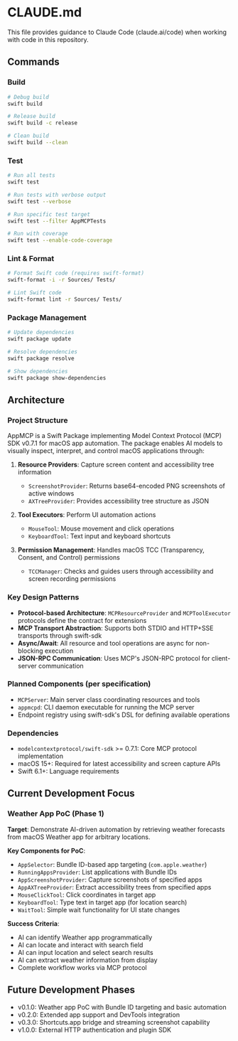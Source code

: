 # CLAUDE.md

This file provides guidance to Claude Code (claude.ai/code) when working with code in this repository.

## Commands

### Build
```bash
# Debug build
swift build

# Release build
swift build -c release

# Clean build
swift build --clean
```

### Test
```bash
# Run all tests
swift test

# Run tests with verbose output
swift test --verbose

# Run specific test target
swift test --filter AppMCPTests

# Run with coverage
swift test --enable-code-coverage
```

### Lint & Format
```bash
# Format Swift code (requires swift-format)
swift-format -i -r Sources/ Tests/

# Lint Swift code
swift-format lint -r Sources/ Tests/
```

### Package Management
```bash
# Update dependencies
swift package update

# Resolve dependencies
swift package resolve

# Show dependencies
swift package show-dependencies
```

## Architecture

### Project Structure
AppMCP is a Swift Package implementing Model Context Protocol (MCP) SDK v0.7.1 for macOS app automation. The package enables AI models to visually inspect, interpret, and control macOS applications through:

1. **Resource Providers**: Capture screen content and accessibility tree information
   - `ScreenshotProvider`: Returns base64-encoded PNG screenshots of active windows
   - `AXTreeProvider`: Provides accessibility tree structure as JSON

2. **Tool Executors**: Perform UI automation actions
   - `MouseTool`: Mouse movement and click operations
   - `KeyboardTool`: Text input and keyboard shortcuts

3. **Permission Management**: Handles macOS TCC (Transparency, Consent, and Control) permissions
   - `TCCManager`: Checks and guides users through accessibility and screen recording permissions

### Key Design Patterns
- **Protocol-based Architecture**: `MCPResourceProvider` and `MCPToolExecutor` protocols define the contract for extensions
- **MCP Transport Abstraction**: Supports both STDIO and HTTP+SSE transports through swift-sdk
- **Async/Await**: All resource and tool operations are async for non-blocking execution
- **JSON-RPC Communication**: Uses MCP's JSON-RPC protocol for client-server communication

### Planned Components (per specification)
- `MCPServer`: Main server class coordinating resources and tools
- `appmcpd`: CLI daemon executable for running the MCP server
- Endpoint registry using swift-sdk's DSL for defining available operations

### Dependencies
- `modelcontextprotocol/swift-sdk` >= 0.7.1: Core MCP protocol implementation
- macOS 15+: Required for latest accessibility and screen capture APIs
- Swift 6.1+: Language requirements

## Current Development Focus

### Weather App PoC (Phase 1)
**Target**: Demonstrate AI-driven automation by retrieving weather forecasts from macOS Weather app for arbitrary locations.

**Key Components for PoC**:
- `AppSelector`: Bundle ID-based app targeting (`com.apple.weather`)
- `RunningAppsProvider`: List applications with Bundle IDs
- `AppScreenshotProvider`: Capture screenshots of specified apps
- `AppAXTreeProvider`: Extract accessibility trees from specified apps
- `MouseClickTool`: Click coordinates in target app
- `KeyboardTool`: Type text in target app (for location search)
- `WaitTool`: Simple wait functionality for UI state changes

**Success Criteria**:
- AI can identify Weather app programmatically
- AI can locate and interact with search field
- AI can input location and select search results
- AI can extract weather information from display
- Complete workflow works via MCP protocol

## Future Development Phases
- v0.1.0: Weather app PoC with Bundle ID targeting and basic automation
- v0.2.0: Extended app support and DevTools integration
- v0.3.0: Shortcuts.app bridge and streaming screenshot capability
- v1.0.0: External HTTP authentication and plugin SDK
